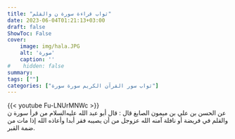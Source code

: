 ```yaml
---
title: "ثواب قراءة سورة ن والقلم"
date: 2023-06-04T01:21:13+03:00
draft: false
ShowToc: False
cover:
    image: img/hala.JPG
    alt: 'صورة'
    caption: ''
#    hidden: false
summary: 
tags: [""]
categories: ["ثواب سور القرآن الكريم سورة سورة"]
---
```

{{< youtube Fu-LNUrMNWc >}} 
<br>
عن الحسن بن علي بن ميمون الصابغ قال : قال أبو
عبد الله عليه‌السلام من قرأ سورة ن والقلم في فريضة أو نافلة آمنه الله عزوجل
من أن يصيبه فقر أبدا وأعاذه الله إذا مات من ضمة القبر.

